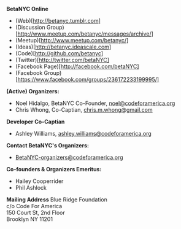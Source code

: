 **BetaNYC Online**
* (Web)[http://betanyc.tumblr.com]
* (Discussion Group)[http://www.meetup.com/betanyc/messages/archive/]
* (Meetup)[http://www.meetup.com/betanyc/]
* (Ideas)[http://betanyc.ideascale.com]
* (Code)[http://github.com/betanyc]
* (Twitter)[http://twitter.com/betaNYC]
* (Facebook Page)[http://facebook.com/betaNYC]
* (Facebook Group)[https://www.facebook.com/groups/236172233199995/]

**(Active) Organizers:**
* Noel Hidalgo, BetaNYC Co-Founder, noel@codeforamerica.org
* Chris Whong, Co-Captian, chris.m.whong@gmail.com

**Developer Co-Captian**
* Ashley Williams, ashley.williams@codeforamerica.org

**Contact BetaNYC's Organizers:**
* BetaNYC-organizers@codeforamerica.org

**Co-founders & Organizers Emeritus:**
* Hailey Cooperrider
* Phil Ashlock

**Mailing Address**
Blue Ridge Foundation  
c/o Code For America  
150 Court St, 2nd Floor  
Brooklyn NY 11201  
